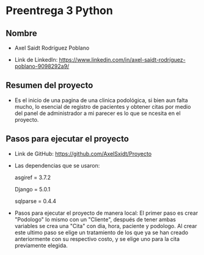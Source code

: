 # Preentrega 3 Python

## Nombre

- Axel Saidt Rodríguez Poblano

- Link de LinkedIn: https://www.linkedin.com/in/axel-saidt-rodríguez-poblano-9098292a9/

## Resumen del proyecto

- Es el inicio de una pagina de una clinica podológica, si bien aun falta mucho,
lo esencial de registro de pacientes y obtener citas por medio del panel de
administrador a mi parecer es lo que se ncesita en el proyecto.

## Pasos para ejecutar el proyecto

- Link de GitHub: https://github.com/AxelSxidt/Proyecto

- Las dependencias que se usaron:

  asgiref = 3.7.2

  Django = 5.0.1

  sqlparse = 0.4.4

- Pasos para ejecutar el proyecto de manera local:
El primer paso es crear "Podologo" lo mismo con un "Cliente", después de tener ambas variables se crea una "Cita" con dia, hora, paciente y podologo.
Al crear este ultimo paso se elige un tratamiento de los que ya se han creado anteriormente con su respectivo costo, y se elige uno para la cita previamente elegida.